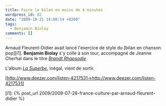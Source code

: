 ```yaml
---
title: Faire le bilan en moins de 4 minutes
wordpress_id: 82
date: "2009-10-21 14:08:14 +0200"
tags:
  - Benjamin Biolay
comments: []
---
```


Arnaud Fleurent-Didier avait lancé l'exercice de style du [bilan en chanson
pop][i1]. **Benjamin Biolay** s'y colle à son tour, accompagné de Jeanne Cherhal
dans le titre [_Brandt Rhapsodie_][1].

L'album [_La Superbe_][2], inégal, vient de sortir.

[http://www.deezer.com/listen-4217531->http://www.deezer.com/listen-4217531]

[i1]: {% post_url 2009/2009-07-28-france-culture-par-arnaud-fleurent-didier %}

[1]:
  https://song.link/fr/i/330983828
  "Brandt Rhapsodie, de Benjamin Biolay et Jeanne Cherhal"
[2]: https://album.link/fr/i/330983609 "La Superbe, de Benjamin Biolay"
